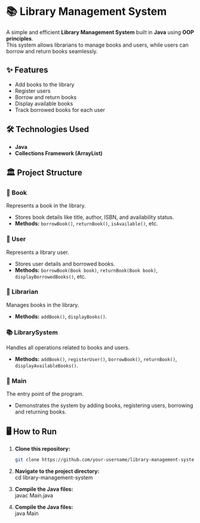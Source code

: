 # 📚 Library Management System  

A simple and efficient **Library Management System** built in **Java** using **OOP principles**.  
This system allows librarians to manage books and users, while users can borrow and return books seamlessly.  

## ✨ Features  
- Add books to the library  
- Register users  
- Borrow and return books  
- Display available books  
- Track borrowed books for each user  

## 🛠 Technologies Used  
- **Java**  
- **Collections Framework (ArrayList)**  

## 🏛️ Project Structure  

### 📖 Book  
Represents a book in the library.  
- Stores book details like title, author, ISBN, and availability status.  
- **Methods:** `borrowBook()`, `returnBook()`, `isAvailable()`, etc.  

### 👤 User  
Represents a library user.  
- Stores user details and borrowed books.  
- **Methods:** `borrowBook(Book book)`, `returnBook(Book book)`, `displayBorrowedBooks()`, etc.  

### 🏢 Librarian  
Manages books in the library.  
- **Methods:** `addBook()`, `displayBooks()`.  

### 📚 LibrarySystem  
Handles all operations related to books and users.  
- **Methods:** `addBook()`, `registerUser()`, `borrowBook()`, `returnBook()`, `displayAvailableBooks()`.  

### 🚀 Main  
The entry point of the program.  
- Demonstrates the system by adding books, registering users, borrowing and returning books.  

## 🖥️ How to Run  
1. **Clone this repository:**  
   ```sh
   git clone https://github.com/your-username/library-management-system.git

2. **Navigate to the project directory:**  
   cd library-management-system

3. **Compile the Java files:**  
   javac Main.java

4. **Compile the Java files:**  
   java Main
